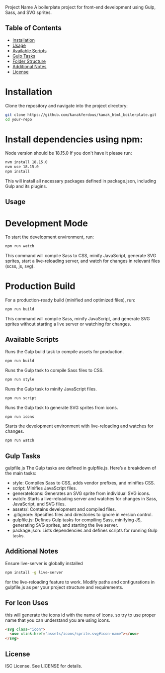 Project Name
A boilerplate project for front-end development using Gulp, Sass, and SVG sprites.

## Table of Contents

- [Installation](#installation)
- [Usage](#usage)
- [Available Scripts](#available-scripts)
- [Gulp Tasks](#gulp-tasks)
- [Folder Structure](#folder-structure)
- [Additional Notes](#additional-notes)
- [License](#license)

# Installation

Clone the repository and navigate into the project directory:

```bash
git clone https://github.com/kanakferdous/kanak_html_boilerplate.git
cd your-repo
```

# Install dependencies using npm:

Node version should be 18.15.0
If you don't have it please run:

```bash
nvm install 18.15.0
nvm use 18.15.0
npm install
```

This will install all necessary packages defined in package.json, including Gulp and its plugins.

## Usage

# Development Mode

To start the development environment, run:

```bash
npm run watch
```

This command will compile Sass to CSS, minify JavaScript, generate SVG sprites, start a live-reloading server, and watch for changes in relevant files (scss, js, svg).

# Production Build

For a production-ready build (minified and optimized files), run:

```bash
npm run build
```

This command will compile Sass, minify JavaScript, and generate SVG sprites without starting a live server or watching for changes.

## Available Scripts

Runs the Gulp build task to compile assets for production.

```bash
npm run build
```

Runs the Gulp task to compile Sass files to CSS.

```bash
npm run style
```

Runs the Gulp task to minify JavaScript files.

```bash
npm run script
```

Runs the Gulp task to generate SVG sprites from icons.

```bash
npm run icons
```

Starts the development environment with live-reloading and watches for changes.

```bash
npm run watch
```

## Gulp Tasks

gulpfile.js
The Gulp tasks are defined in gulpfile.js. Here’s a breakdown of the main tasks:

- style: Compiles Sass to CSS, adds vendor prefixes, and minifies CSS.
- script: Minifies JavaScript files.
- generateIcons: Generates an SVG sprite from individual SVG icons.
- watch: Starts a live-reloading server and watches for changes in Sass, JavaScript, and SVG files.
- assets/: Contains development and compiled files.
- .gitignore: Specifies files and directories to ignore in version control.
- gulpfile.js: Defines Gulp tasks for compiling Sass, minifying JS, generating SVG sprites, and starting the live server.
- package.json: Lists dependencies and defines scripts for running Gulp tasks.

## Additional Notes

Ensure live-server is globally installed

```bash
npm install -g live-server
```

for the live-reloading feature to work.
Modify paths and configurations in gulpfile.js as per your project structure and requirements.

## For Icon Uses

this will generate the icons id with the name of icons. so try to use proper name that you can understand you are using icons.

```html
<svg class="icon">
  <use xlink:href="assets/icons/sprite.svg#icon-name"></use>
</svg>
```

## License

ISC License. See LICENSE for details.
